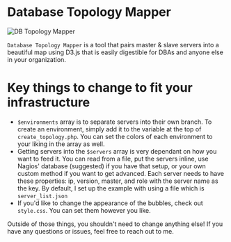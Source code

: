 # Database Topology Mapper

![DB Topology Mapper](https://i.imgur.com/3UvPJto.png)

```Database Topology Mapper``` is a tool that pairs master & slave servers into a beautiful map using D3.js that is easily digestible for DBAs and anyone else in your organization.

# Key things to change to fit your infrastructure
* ```$environments``` array is to separate servers into their own branch. To create an environment, simply add it to the variable at the top of ```create_topology.php```. You can set the colors of each environment to your liking in the array as well.
* Getting servers into the ```$servers``` array is very dependant on how you want to feed it. You can read from a file, put the servers inline, use Nagios' database (suggested) if you have that setup, or your own custom method if you want to get advanced. Each server needs to have these properties: ip, version, master, and role with the server name as the key. By default, I set up the example with using a file which is ```server_list.json```
* If you'd like to change the appearance of the bubbles, check out ```style.css```. You can set them however you like.

Outside of those things, you shouldn't need to change anything else! If you have any questions or issues, feel free to reach out to me.
